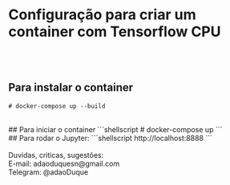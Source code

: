 # Configuração para criar um container com Tensorflow CPU

<br /><br />
## Para instalar o container
```shellscript
# docker-compose up --build
```

<br />
## Para iniciar o container
```shellscript
# docker-compose up
```

<br />
## Para rodar o Jupyter:
```shellscript
http://localhost:8888
```

<br />
<br />
Duvidas, criticas, sugestões:<br>
E-mail: adaoduquesn@gmail.com<br>
Telegram: @adaoDuque <br>

